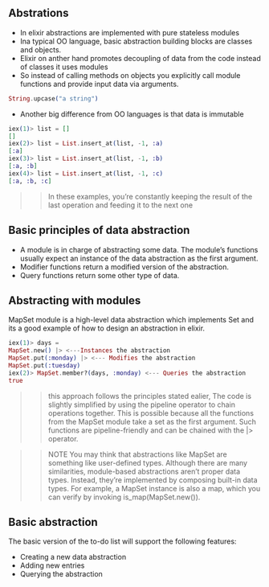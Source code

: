 ## Abstrations
* In elixir abstractions are implemented with pure stateless modules
* Ina typical OO language, basic abstraction building blocks are classes and objects.
* Elixir on anther hand promotes decoupling of data from the code instead of classes it uses modules
* So instead of calling methods on objects you explicitly call module functions and provide input data via arguments.
  
```elixir
String.upcase("a string")
```


* Another big difference from OO languages is that data is immutable
```elixir
iex(1)> list = []
[]
iex(2)> list = List.insert_at(list, -1, :a)
[:a]
iex(3)> list = List.insert_at(list, -1, :b)
[:a, :b]
iex(4)> list = List.insert_at(list, -1, :c)
[:a, :b, :c]
```
>> In these examples, you’re constantly keeping the result of the last operation and feeding
it to the next one

## Basic principles of data abstraction
* A module is in charge of abstracting some data.
   The module’s functions usually expect an instance of the data abstraction as the
first argument.
* Modifier functions return a modified version of the abstraction.
* Query functions return some other type of data.

## Abstracting with modules
MapSet module is a high-level data abstraction which implements Set and its a good example of
how to design an abstraction in elixir.

```elixir
iex(1)> days =
MapSet.new() |> <---Instances the abstraction
MapSet.put(:monday) |> <--- Modifies the abstraction
MapSet.put(:tuesday)
iex(2)> MapSet.member?(days, :monday) <--- Queries the abstraction
true
```

>> this approach follows the principles stated ealier, The code is slightly
simplified by using the pipeline operator to chain operations together. This is possible
because all the functions from the MapSet module take a set as the first argument. Such
functions are pipeline-friendly and can be chained with the |> operator.

>> NOTE You may think that abstractions like MapSet are something like user-defined
types. Although there are many similarities, module-based abstractions aren’t
proper data types. Instead, they’re implemented by composing built-in data types. For example, a MapSet instance is also a map, which you can verify by invoking is_map(MapSet.new()).

## Basic abstraction
The basic version of the to-do list will support the following features:
* Creating a new data abstraction
* Adding new entries
* Querying the abstraction